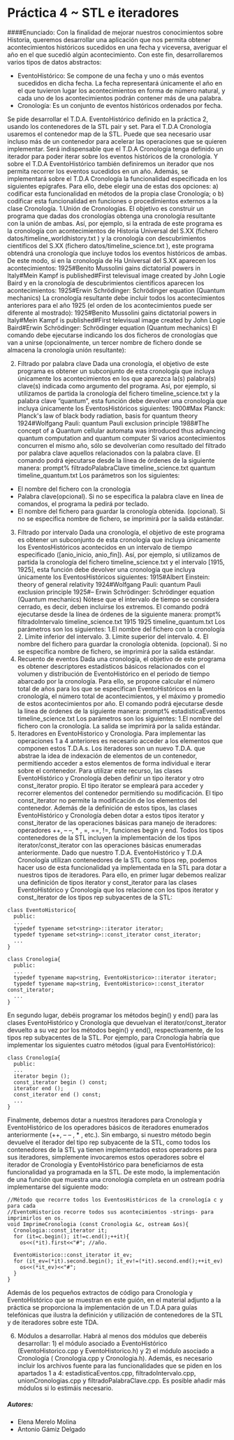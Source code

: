 # Práctica 4 ~ STL e iteradores
####Enunciado:
Con la finalidad de mejorar nuestros conocimientos sobre Historia, queremos desarrollar una
aplicación que nos permita obtener acontecimientos históricos sucedidos en una fecha y
viceversa, averiguar el año en el que sucedió algún acontecimiento. Con este fin,
desarrollaremos varios tipos de datos abstractos:
+ EventoHistórico: Se compone de una fecha y uno o más eventos sucedidos en dicha
fecha. La fecha representará únicamente el año en el que tuvieron lugar los
acontecimientos en forma de número natural, y cada uno de los acontecimientos
podrán contener más de una palabra.
+ Cronología: Es un conjunto de eventos históricos ordenados por fecha.

Se pide desarrollar el T.D.A. EventoHistórico definido en la práctica 2, usando los contenedores de la STL pair y
set.
Para el T.D.A Cronología usaremos el contenedor map de la STL. Puede
que sea necesario usar incluso más de un contenedor para acelerar las operaciones que se
quieren implementar.
Será indispensable que el T.D.A Cronología tenga definido un iterador para poder iterar
sobre los eventos históricos de la cronología. Y sobre el T.D.A EventoHistórico también
definiremos un iterador que nos permita recorrer los eventos sucedidos en un año.
Además, se implementará sobre el T.D.A Cronología la funcionalidad especificada en
los siguientes epígrafes. Para ello, debe elegir una de estas dos opciones: a) codificar esta
funcionalidad en métodos de la propia clase Cronología; o b) codificar esta funcionalidad en
funciones o procedimientos externos a la clase Cronología.
1.Unión de Cronologías.
El objetivo es construir un programa que dadas dos cronologías obtenga una cronología
resultante con la unión de ambas.
Así, por ejemplo, si la entrada de este programa es la cronología con acontecimientos de Historia
Universal del S.XX (fichero datos/timeline_worldhistory.txt ) y la cronología con descubrimientos
científicos del S.XX (fichero datos/timeline_science.txt ), este programa obtendrá una cronología
que incluye todos los eventos históricos de ambas. De
este modo, si en la cronología de Ha Universal del S.XX aparecen los acontecimientos:
1925#Benito Mussolini gains dictatorial powers in Italy#Mein Kampf is published#First televisual
image created by John Logie Baird
y en la cronología de descubrimientos científicos aparecen los acontecimientos:
1925#Erwin Schrödinger: Schrödinger equation (Quantum mechanics)
La cronología resultante debe incluir todos los acontecimientos anteriores para el año 1925 (el
orden de los acontecimientos puede ser diferente al mostrado):
1925#Benito Mussolini gains dictatorial powers in Italy#Mein Kampf is published#First televisual
image created by John Logie Baird#Erwin Schrödinger: Schrödinger equation (Quantum mechanics)
El comando debe ejecutarse indicando los dos ficheros de cronologías que van a unirse
(opcionalmente, un tercer nombre de fichero donde se almacena la cronología unión
resultante):

2. Filtrado por palabra clave
Dada una cronología, el objetivo de este programa es obtener un subconjunto de esta
cronología que incluya únicamente los acontecimientos en los que aparezca la(s) palabra(s)
clave(s) indicada como argumento del programa. Así, por ejemplo, si utilizamos de partida la
cronología del fichero timeline_science.txt y la palabra clave “quantum”, esta función debe
devolver una cronología que incluya únicamente los EventosHistóricos siguientes:
1900#Max Planck: Planck's law of black body radiation, basis for quantum theory
1924#Wolfgang Pauli: quantum Pauli exclusion principle
1988#The concept of a Quantum cellular automata was introduced thus advancing quantum
computation and quantum computer
Si varios acontecimientos concurren el mismo año, sólo se devolverían como resultado del
filtrado por palabra clave aquellos relacionados con la palabra clave.
El comando podrá ejecutarse desde la línea de órdenes de la siguiente manera:
prompt% filtradoPalabraClave timeline_science.txt quantum timeline_quantum.txt
Los parámetros son los siguientes:
+ El nombre del fichero con la cronología
+ Palabra clave(opcional). Si no se especifica la palabra clave en línea de comandos, el programa la pedirá
por teclado.
+ El nombre del fichero para guardar la cronología obtenida. (opcional). Si no se
especifica nombre de fichero, se imprimirá por la salida estándar.
3. Filtrado por intervalo
Dada una cronología, el objetivo de este programa es obtener un subconjunto de esta
cronología que incluya únicamente los EventosHistóricos acontecidos en un intervalo de
tiempo especificado ([anio_inicio, anio_fin]). Así, por ejemplo, si utilizamos de partida la
cronología del fichero timeline_science.txt y el intervalo [1915, 1925], esta función debe
devolver una cronología que incluya únicamente los EventosHistóricos siguientes:
1915#Albert Einstein: theory of general relativity
1924#Wolfgang Pauli: quantum Pauli exclusion principle
1925#– Erwin Schrödinger: Schrödinger equation (Quantum mechanics)
Nótese que el intervalo de tiempo se considera cerrado, es decir, deben incluirse los
extremos.
El comando podrá ejecutarse desde la línea de órdenes de la siguiente manera:
prompt% filtradoIntervalo timeline_science.txt 1915 1925 timeline_quantum.txt
Los parámetros son los siguientes: 1.El nombre del fichero con la cronología 2. Límite inferior
del intervalo. 3. Límite superior del intervalo. 4. El nombre del fichero para guardar la
cronología obtenida. (opcional). Si no se especifica nombre de fichero, se imprimirá por la
salida estándar.
4. Recuento de eventos
Dada una cronología, el objetivo de este programa es obtener descriptores estadísticos
básicos relacionados con el volumen y distribución de EventoHistórico en el periodo de
tiempo abarcado por la cronología. Para ello, se propone calcular el número total de años para
los que se especifican EventoHistóricos en la cronología, el número total de acontecimientos,
y el máximo y promedio de estos acontecimientos por año.
El comando podrá ejecutarse desde la línea de órdenes de la siguiente manera:
prompt% estadisticaEventos timeline_science.txt
Los parámetros son los siguientes: 1.El nombre del fichero con la cronología. La salida se
imprimirá por la salida estándar.
5. Iteradores en EventoHistorico y Cronologia.
Para implementar las operaciones 1 a 4 anteriores es necesario acceder a los elementos
que componen estos T.D.A.s. Los iteradores son un nuevo T.D.A. que abstrae la idea de
indexación de elementos de un contenedor, permitiendo acceder a estos elementos de forma
individual e iterar sobre el contenedor.
Para utilizar este recurso, las clases EventoHistórico y Cronología deben definir un tipo
iterator y otro const_iterator propio. El tipo iterator se empleará para acceder y recorrer
elementos del contenedor permitiendo su modificación. El tipo const_iterator no permite la
modificación de los elementos del contenedor. Además de la definición de estos tipos, las
clases EventoHistórico y Cronología deben dotar a estos tipos iterator y const_iterator de las
operaciones básicas para manejo de iteradores: operadores ++, – –, * , =, ==, !=, funciones begin y end.
Todos los tipos contenedores de la STL incluyen la implementación de los tipos
iterator/const_iterator con las operaciones básicas enumeradas anteriormente. Dado que
nuestro T.D.A. EventoHistórico y T.D.A Cronología utilizan contenedores de la STL como tipos
rep, podemos hacer uso de esta funcionalidad ya implementada en la STL para dotar a
nuestros tipos de iteradores. Para ello, en primer lugar debemos realizar una definición de
tipos iterator y const_iterator para las clases EventoHistórico y Cronología que los
relacione con los tipos iterator y const_iterator de los tipos rep subyacentes de la STL:
~~~
class EventoHistorico{
  public:
  ...
  typedef typename set<string>::iterator iterator;
  typedef typename set<string>::const_iterator const_iterator;
  ...
}

class Cronologia{
  public:
  ...
  typedef typename map<string, EventoHistorico>::iterator iterator;
  typedef typename map<string, EventoHistorico>::const_iterator const_iterator;
  ...
}
~~~
En segundo lugar, debéis programar los métodos begin() y end() para las clases
EventoHistórico y Cronología que devuelvan el iterator/const_iterator devuelto a su vez por
los métodos begin() y end(), respectivamente, de los tipos rep subyacentes de la STL. Por
ejemplo, para Cronología habría que implementar los siguientes cuatro métodos (igual para
EventoHistórico):
~~~
class Cronología{
  public:
  ...
  iterator begin ();
  const_iterator begin () const;
  iterator end ();
  const_iterator end () const;
  ...
}
~~~
Finalmente, debemos dotar a nuestros iteradores para Cronología y EventoHistórico de los
operadores básicos de iteradores enumerados anteriormente (++, – – , * , etc.). Sin embargo,
si nuestro método begin devuelve el iterador del tipo rep subyacente de la STL, como todos
los contenedores de la STL ya tienen implementados estos operadores para sus iteradores,
simplemente invocaremos estos operadores sobre el iterador de Cronología y EventoHistórico
para beneficiarnos de esta funcionalidad ya programada en la STL.
De este modo, la implementación de una función que muestra una cronología completa en un
ostream podría implementarse del siguiente modo:
~~~
//Método que recorre todos los EventosHistóricos de la cronología c y para cada
//EventoHistorico recorre todos sus acontecimientos -strings- para imprimirlos en os.
void ImprimeCronologia (const Cronologia &c, ostream &os){
  Cronologia::const_iterator it;
  for (it=c.begin(); it!=c.end();++it){
    os<<(*it).first<<"#"; //año.

  EventoHistorico::const_iterator it_ev;
  for (it_ev=(*it).second.begin(); it_ev!=(*it).second.end();++it_ev)
    os<<(*it_ev)<<"#";
  }
}
~~~
Además de los pequeños extractos de código para Cronología y EventoHistórico que se muestran en
este guión, en el material adjunto a la práctica se proporciona la implementación de un T.D.A para
guías telefónicas que ilustra la definición y utilización de contenedores de la STL y de iteradores
sobre este TDA.

6. Módulos a desarrollar.
Habrá al menos dos módulos que deberéis desarrollar: 1) el módulo asociado a
EventoHistórico (EventoHistorico.cpp y EventoHistorico.h) y 2) el módulo asociado a
Cronología ( Cronologia.cpp y Cronologia.h). Además, es necesario incluir los archivos fuente
para las funcionalidades que se piden en los apartados 1 a 4: estadisticaEventos.cpp,
filtradoIntervalo.cpp, unionCronologias.cpp y filtradoPalabraClave.cpp. Es posible añadir más
módulos si lo estimáis necesario.

##### Autores:
* Elena Merelo Molina
* Antonio Gámiz Delgado

